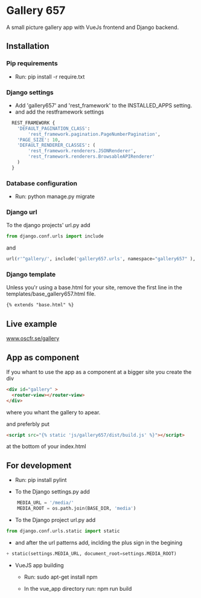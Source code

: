 # Gallery 657 #

A small picture gallery app with VueJs frontend and
Django backend.

## Installation ###
  
### Pip requirements ###

* Run: pip install -r require.txt

### Django settings ###

* Add 'gallery657' and 'rest_framework' to the INSTALLED_APPS setting.
* and add the restframework settings

``` python
  REST_FRAMEWORK {
    'DEFAULT_PAGINATION_CLASS':
        'rest_framework.pagination.PageNumberPagination',
    'PAGE_SIZE': 10,
    'DEFAULT_RENDERER_CLASSES': (
        'rest_framework.renderers.JSONRenderer',
        'rest_framework.renderers.BrowsableAPIRenderer'
    )
  }
  ```

### Database configuration ###

* Run: python manage.py migrate
  
### Django url ###

  To the django projects' url.py add

  ``` python
  from django.conf.urls import include
  ```

  and

  ``` python
  url(r'^gallery/', include('gallery657.urls', namespace="gallery657" ),
```

### Django template ###

Unless you'r using a base.html for your site,
remove the first line in the templates/base_gallery657.html file.

``` html
{% extends "base.html" %}
```

## Live example ##

  www.oscfr.se/gallery

## App as component ##

If you whant to use the app as a component at a bigger site you create the div

``` html
<div id="gallery" >
  <router-view></router-view>
</div>
```

 where you whant the gallery to apear.

and preferbly put

``` html
<script src="{% static 'js/gallery657/dist/build.js' %}"></script>
```

at the bottom of your index.html

## For development ##

* Run: pip install pylint

* To the Django settings.py add

``` python
    MEDIA_URL = '/media/'
    MEDIA_ROOT = os.path.join(BASE_DIR, 'media')
```

* To the Django project url.py add

``` python
from django.conf.urls.static import static
```

* and after the url patterns add, inclding the plus sign in the begining

``` python
+ static(settings.MEDIA_URL, document_root=settings.MEDIA_ROOT)
```

* VueJS app building
  
  * Run: sudo apt-get install npm
  
  * In the vue_app directory run: npm run build

